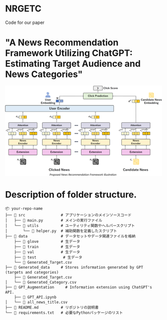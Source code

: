 # NRGETC
Code for our paper 
# "A News Recommendation Framework Utilizing ChatGPT: Estimating Target Audience and News Categories"
![Proposed News Recommendation Framework Illustration](pf.png)

# Description of folder structure.
```
📦 your-repo-name
├── 📁 src                # アプリケーションのメインソースコード
│   ├── 📄 main.py        # メインの実行ファイル
│   └── 📁 utils          # ユーティリティ関数やヘルパースクリプト
│       └── 📄 helper.py  # 補助関数を定義したスクリプト
├── 📁 data               # データセットやデータ関連ファイルを格納
    ├── 📁 glove          # 生データ
    ├── 📁 train          # 生データ
    ├── 📁 val            # 生データ
    ├── 📁 test            # 生データ
    └── 📄 Generated_Target.csv   
├── 📁 Generated_data     # Stores information generated by GPT (targets and categories)
    ├── 📄 Generated_Target.csv   
│   └── 📄 Generated_Category.csv
├── 📁 GPT_Augmentation     # Information extension using ChatGPT's API.
    ├── 📄 GPT_API.ipynb
│   └── 📄 all_news_title.csv
├── 📄 README.md          # リポジトリの説明書
└── 📄 requirements.txt   # 必要なPythonパッケージのリスト
```

